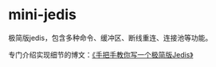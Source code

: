 # mini-jedis
极简版jedis，包含多种命令、缓冲区、断线重连、连接池等功能。

专门介绍实现细节的博文：[《手把手教你写一个极简版Jedis》](https://zhuanlan.zhihu.com/p/613048408)
